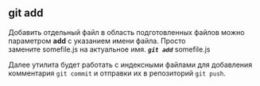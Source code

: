 ## git add

Добавить отдельный файл в область подготовленных файлов можно параметром **add** с указанием имени файла. Просто замените somefile.js на актуальное имя.
***`git add`*** somefile.js

Далее утилита будет работать с индексными файлами для добавления комментария `git commit`  и отправки их в репозиторий `git push`. 

